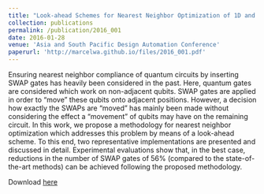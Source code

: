 ```yaml
---
title: "Look-ahead Schemes for Nearest Neighbor Optimization of 1D and 2D Quantum Circuits"
collection: publications
permalink: /publication/2016_001
date: 2016-01-28
venue: 'Asia and South Pacific Design Automation Conference'
paperurl: 'http://marcelwa.github.io/files/2016_001.pdf'
---
```


Ensuring nearest neighbor compliance of quantum circuits by inserting SWAP gates has heavily been considered in the past. Here, quantum gates are considered which work on non-adjacent qubits. SWAP gates are applied in order to “move” these qubits onto adjacent positions. However, a decision how exactly the SWAPs are “moved” has mainly been made without considering the effect a “movement” of qubits may have on the remaining circuit. In this work, we propose a methodology for nearest neighbor optimization which addresses this problem by means of a look-ahead scheme. To this end, two representative implementations are presented and discussed in detail. Experimental evaluations show that, in the best case, reductions in the number of SWAP gates of 56% (compared to the state-of-the-art methods) can be achieved following the proposed methodology.

Download [here](http://marcelwa.github.io/files/2016_001.pdf)
